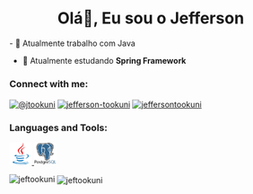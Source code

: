 <h1 align="center">Olá👋, Eu sou o Jefferson</h1>
- 🔭 Atualmente trabalho com Java

- 🌱 Atualmente estudando **Spring Framework**

<h3 align="left">Connect with me:</h3>
<p align="left">
<a href="https://twitter.com/@jtookuni" target="blank"><img align="center" src="https://raw.githubusercontent.com/rahuldkjain/github-profile-readme-generator/master/src/images/icons/Social/twitter.svg" alt="@jtookuni" height="30" width="40" /></a>
<a href="https://linkedin.com/in/jefferson-tookuni" target="blank"><img align="center" src="https://raw.githubusercontent.com/rahuldkjain/github-profile-readme-generator/master/src/images/icons/Social/linked-in-alt.svg" alt="jefferson-tookuni" height="30" width="40" /></a>
<a href="https://instagram.com/jeffersontookuni" target="blank"><img align="center" src="https://raw.githubusercontent.com/rahuldkjain/github-profile-readme-generator/master/src/images/icons/Social/instagram.svg" alt="jeffersontookuni" height="30" width="40" /></a>
</p>

<h3 align="left">Languages and Tools:</h3>
<p align="left"> <a href="https://www.java.com" target="_blank" rel="noreferrer"> <img src="https://raw.githubusercontent.com/devicons/devicon/master/icons/java/java-original.svg" alt="java" width="40" height="40"/> </a> <a href="https://www.postgresql.org" target="_blank" rel="noreferrer"> <img src="https://raw.githubusercontent.com/devicons/devicon/master/icons/postgresql/postgresql-original-wordmark.svg" alt="postgresql" width="40" height="40"/> </a> </p>

<p><img align="left" src="https://github-readme-stats.vercel.app/api/top-langs?username=jeftookuni&show_icons=true&locale=en&layout=compact" alt="jeftookuni" /></p>

<p>&nbsp;<img align="center" src="https://github-readme-stats.vercel.app/api?username=jeftookuni&show_icons=true&locale=en" alt="jeftookuni" /></p>
